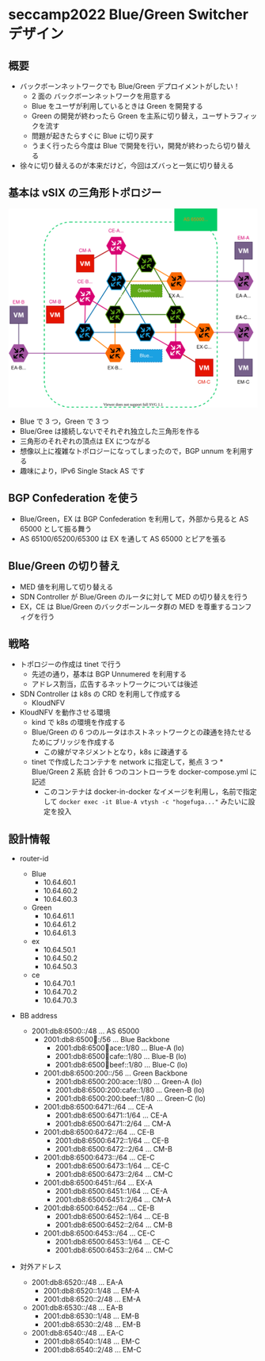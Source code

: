 # seccamp2022 Blue/Green Switcher デザイン
## 概要
- バックボーンネットワークでも Blue/Green デプロイメントがしたい！
    - 2 面の バックボーンネットワークを用意する
    - Blue をユーザが利用しているときは Green を開発する
    - Green の開発が終わったら Green を主系に切り替え，ユーザトラフィックを流す
    - 問題が起きたらすぐに Blue に切り戻す
    - うまく行ったら今度は Blue で開発を行い，開発が終わったら切り替える
- 徐々に切り替えるのが本来だけど，今回はズバっと一気に切り替える

## 基本は vSIX の三角形トポロジー
![topo](./topo.svg)

- Blue で 3 つ，Green で 3 つ
- Blue/Gree は接続しないでそれぞれ独立した三角形を作る
- 三角形のそれぞれの頂点は EX につながる
- 想像以上に複雑なトポロジーになってしまったので，BGP unnum を利用する
- 趣味により，IPv6 Single Stack AS です

## BGP Confederation を使う
- Blue/Green，EX は BGP Confederation を利用して，外部から見ると AS 65000 として振る舞う
- AS 65100/65200/65300 は EX を通して AS 65000 とピアを張る

## Blue/Green の切り替え
- MED 値を利用して切り替える
- SDN Controller が Blue/Green のルータに対して MED の切り替えを行う
- EX，CE は Blue/Green のバックボーンルータ群の MED を尊重するコンフィグを行う

## 戦略
- トポロジーの作成は tinet で行う
    - 先述の通り，基本は BGP Unnumered を利用する
    - アドレス割当，広告するネットワークについては後述
- SDN Controller は k8s の CRD を利用して作成する
    - KloudNFV
- KloudNFV を動作させる環境
    - kind で k8s の環境を作成する
    - Blue/Green の 6 つのルータはホストネットワークとの疎通を持たせるためにブリッジを作成する
        - この線がマネジメントとなり，k8s に疎通する
    - tinet で作成したコンテナを network に指定して，拠点 3 つ * Blue/Green 2 系統 合計 6 つのコントローラを docker-compose.yml に記述
        - このコンテナは docker-in-docker なイメージを利用し，名前で指定して `docker exec -it Blue-A vtysh -c "hogefuga..."` みたいに設定を投入


## 設計情報
- router-id
    - Blue
        - 10.64.60.1
        - 10.64.60.2
        - 10.64.60.3
    - Green
        - 10.64.61.1
        - 10.64.61.2
        - 10.64.61.3
    - ex
        - 10.64.50.1
        - 10.64.50.2
        - 10.64.50.3
    - ce
        - 10.64.70.1
        - 10.64.70.2
        - 10.64.70.3

- BB address
    - 2001:db8:6500::/48 ... AS 65000
        - 2001:db8:6500:100::/56 ... Blue Backbone
            - 2001:db8:6500:100:ace::1/80 ... Blue-A (lo)
            - 2001:db8:6500:100:cafe::1/80 ... Blue-B (lo)
            - 2001:db8:6500:100:beef::1/80 ... Blue-C (lo)
        - 2001:db8:6500:200::/56 ... Green Backbone 
            - 2001:db8:6500:200:ace::1/80 ... Green-A (lo)
            - 2001:db8:6500:200:cafe::1/80 ... Green-B (lo)
            - 2001:db8:6500:200:beef::1/80 ... Green-C (lo)
        - 2001:db8:6500:6471::/64 ... CE-A
            - 2001:db8:6500:6471::1/64 ... CE-A
            - 2001:db8:6500:6471::2/64 ... CM-A
        - 2001:db8:6500:6472::/64 ... CE-B
            - 2001:db8:6500:6472::1/64 ... CE-B
            - 2001:db8:6500:6472::2/64 ... CM-B
        - 2001:db8:6500:6473::/64 ... CE-C
            - 2001:db8:6500:6473::1/64 ... CE-C
            - 2001:db8:6500:6473::2/64 ... CM-C
        - 2001:db8:6500:6451::/64 ... EX-A
            - 2001:db8:6500:6451::1/64 ... CE-A
            - 2001:db8:6500:6451::2/64 ... CM-A
        - 2001:db8:6500:6452::/64 ... CE-B
            - 2001:db8:6500:6452::1/64 ... CE-B
            - 2001:db8:6500:6452::2/64 ... CM-B
        - 2001:db8:6500:6453::/64 ... CE-C
            - 2001:db8:6500:6453::1/64 ... CE-C
            - 2001:db8:6500:6453::2/64 ... CM-C

- 対外アドレス
    - 2001:db8:6520::/48 ... EA-A
        - 2001:db8:6520::1/48 ... EM-A
        - 2001:db8:6520::2/48 ... EM-A
    - 2001:db8:6530::/48 ... EA-B
        - 2001:db8:6530::1/48 ... EM-B
        - 2001:db8:6530::2/48 ... EM-B
    - 2001:db8:6540::/48 ... EA-C
        - 2001:db8:6540::1/48 ... EM-C
        - 2001:db8:6540::2/48 ... EM-C